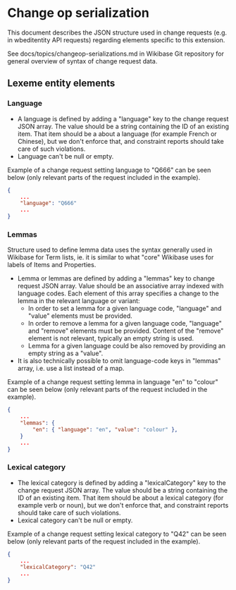 # Change op serialization

This document describes the JSON structure used in change requests (e.g. in wbeditentity API requests) regarding elements specific to this extension.

See docs/topics/changeop-serializations.md in Wikibase Git repository for general overview of syntax of change request data.

## Lexeme entity elements

### Language

* A language is defined by adding a "language" key to the change request JSON array. The value should be a string containing the ID of an existing item. That item should be a about a language (for example French or Chinese), but we don't enforce that, and constraint reports should take care of such violations.
* Language can't be null or empty.

Example of a change request setting language to "Q666" can be seen below (only relevant parts of the request included in the example).

```json
{
	...
	"language": "Q666"
	...
}
```

### Lemmas

Structure used to define lemma data uses the syntax generally used in Wikibase for Term lists, ie. it is similar to what "core" Wikibase uses for labels of Items and Properties.

* Lemma or lemmas are defined by adding a "lemmas" key to change request JSON array. Value should be an associative array indexed with language codes. Each element of this array specifies a change to the lemma in the relevant language or variant:
  * In order to set a lemma for a given language code, "language" and "value" elements must be provided.
  * In order to remove a lemma for a given language code, "language" and "remove" elements must be provided. Content of the "remove" element is not relevant, typically an empty string is used.
  * Lemma for a given language could be also removed by providing an empty string as a "value".
* It is also technically possible to omit language-code keys in "lemmas" array, i.e. use a list instead of a map.

Example of a change request setting lemma in language "en" to "colour" can be seen below (only relevant parts of the request included in the example).

```json
{
    ...
    "lemmas": {
        "en": { "language": "en", "value": "colour" },
	}
	...
}
```

### Lexical category
* The lexical category is defined by adding a "lexicalCategory" key to the change request JSON array. The value should be a string containing the ID of an existing item. That item should be about a lexical category (for example verb or noun), but we don't enforce that, and constraint reports should take care of such violations.
* Lexical category can't be null or empty.

Example of a change request setting lexical category to "Q42" can be seen below (only relevant parts of the request included in the example).

```json
{
	...
	"lexicalCategory": "Q42"
	...
}
```

